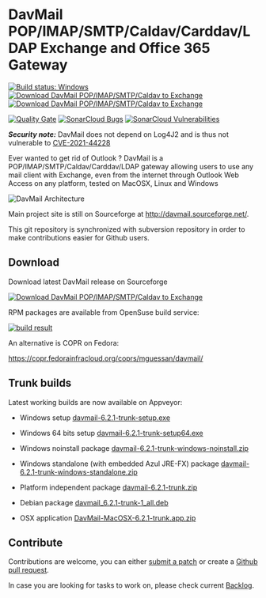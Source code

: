 # DavMail POP/IMAP/SMTP/Caldav/Carddav/LDAP Exchange and Office 365 Gateway

[![Build status: Windows](https://ci.appveyor.com/api/projects/status/d7tx645gwqvprd4g?svg=true)](https://ci.appveyor.com/project/mguessan/davmail)
[![Download DavMail POP/IMAP/SMTP/Caldav to Exchange](https://img.shields.io/sourceforge/dm/davmail.svg)](https://sourceforge.net/projects/davmail/files/latest/download)
[![Download DavMail POP/IMAP/SMTP/Caldav to Exchange](https://img.shields.io/sourceforge/dt/davmail.svg)](https://sourceforge.net/projects/davmail/files/latest/download)

[![Quality Gate](https://sonarcloud.io/api/project_badges/measure?project=mguessan_davmail&metric=alert_status)](https://sonarcloud.io/project/overview?id=mguessan_davmail)
[![SonarCloud Bugs](https://sonarcloud.io/api/project_badges/measure?project=mguessan_davmail&metric=bugs)](https://sonarcloud.io/project/overview?id=mguessan_davmail)
[![SonarCloud Vulnerabilities](https://sonarcloud.io/api/project_badges/measure?project=mguessan_davmail&metric=vulnerabilities)](https://sonarcloud.io/project/overview?id=mguessan_davmail)

**_Security note:_** DavMail does not depend on Log4J2 and is thus not vulnerable to [CVE-2021-44228](https://github.com/advisories/GHSA-jfh8-c2jp-5v3q)

Ever wanted to get rid of Outlook ? DavMail is a POP/IMAP/SMTP/Caldav/Carddav/LDAP gateway allowing users to use any mail client with Exchange, even from the internet through Outlook Web Access on any platform, tested on MacOSX, Linux and Windows

![DavMail Architecture](src/site/resources/images/davmailArchitecture.png)

Main project site is still on Sourceforge at http://davmail.sourceforge.net/.

This git repository is synchronized with subversion repository in order to make contributions easier for Github users.

## Download
Download latest DavMail release on Sourceforge

[![Download DavMail POP/IMAP/SMTP/Caldav to Exchange](https://a.fsdn.com/con/app/sf-download-button)](https://sourceforge.net/projects/davmail/files/davmail/6.2.1/)

RPM packages are available from OpenSuse build service:

[![build result](https://build.opensuse.org/projects/home:mguessan:davmail/packages/davmail/badge.svg?type=default)](https://build.opensuse.org/package/show/home:mguessan:davmail/davmail)

An alternative is COPR on Fedora:

https://copr.fedorainfracloud.org/coprs/mguessan/davmail/

## Trunk builds
Latest working builds are now available on Appveyor:

* Windows setup [davmail-6.2.1-trunk-setup.exe](https://ci.appveyor.com/api/projects/mguessan/davmail/artifacts/dist%2Fdavmail-6.2.1-trunk-setup.exe?job=Environment%3A%20JAVA_HOME%3DC%3A%5CProgram%20Files%5CJava%5Cjdk1.8.0)
* Windows 64 bits setup [davmail-6.2.1-trunk-setup64.exe](https://ci.appveyor.com/api/projects/mguessan/davmail/artifacts/dist%2Fdavmail-6.2.1-trunk-setup64.exe?job=Environment%3A%20JAVA_HOME%3DC%3A%5CProgram%20Files%5CJava%5Cjdk1.8.0)
* Windows noinstall package [davmail-6.2.1-trunk-windows-noinstall.zip](https://ci.appveyor.com/api/projects/mguessan/davmail/artifacts/dist%2Fdavmail-6.2.1-trunk-windows-noinstall.zip?job=Environment%3A%20JAVA_HOME%3DC%3A%5CProgram%20Files%5CJava%5Cjdk1.8.0)
* Windows standalone (with embedded Azul JRE-FX) package [davmail-6.2.1-trunk-windows-standalone.zip](https://ci.appveyor.com/api/projects/mguessan/davmail/artifacts/dist%2Fdavmail-6.2.1-trunk-windows-standalone.zip?job=Environment%3A%20JAVA_HOME%3DC%3A%5CProgram%20Files%5CJava%5Cjdk1.8.0)

* Platform independent package [davmail-6.2.1-trunk.zip](https://ci.appveyor.com/api/projects/mguessan/davmail/artifacts/dist%2Fdavmail-6.2.1-trunk.zip?job=Environment%3A%20JAVA_HOME%3DC%3A%5CProgram%20Files%5CJava%5Cjdk1.8.0)

* Debian package [davmail_6.2.1-trunk-1_all.deb](https://ci.appveyor.com/api/projects/mguessan/davmail/artifacts/dist%2Fdavmail_6.2.1-trunk-1_all.deb?job=Environment%3A%20JAVA_HOME%3DC%3A%5CProgram%20Files%5CJava%5Cjdk1.8.0)

* OSX application [DavMail-MacOSX-6.2.1-trunk.app.zip](https://ci.appveyor.com/api/projects/mguessan/davmail/artifacts/dist%2FDavMail-MacOSX-6.2.1-trunk.app.zip?job=Environment%3A%20JAVA_HOME%3DC%3A%5CProgram%20Files%5CJava%5Cjdk1.8.0)

## Contribute
Contributions are welcome, you can either [submit a patch](https://sourceforge.net/p/davmail/patches/) or create a [Github pull request](https://github.com/mguessan/davmail/pulls).

In case you are looking for tasks to work on, please check current
[Backlog](https://sourceforge.net/p/davmail/feature-requests/milestone/Backlog/).


